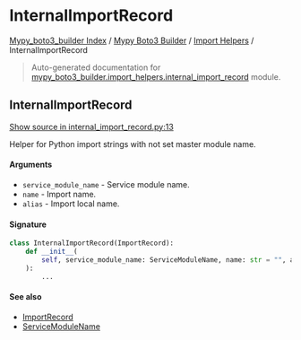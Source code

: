 # InternalImportRecord

[Mypy_boto3_builder Index](../../README.md#mypy_boto3_builder-index) /
[Mypy Boto3 Builder](../index.md#mypy-boto3-builder) /
[Import Helpers](./index.md#import-helpers) /
InternalImportRecord

> Auto-generated documentation for [mypy_boto3_builder.import_helpers.internal_import_record](https://github.com/youtype/mypy_boto3_builder/blob/main/mypy_boto3_builder/import_helpers/internal_import_record.py) module.

## InternalImportRecord

[Show source in internal_import_record.py:13](https://github.com/youtype/mypy_boto3_builder/blob/main/mypy_boto3_builder/import_helpers/internal_import_record.py#L13)

Helper for Python import strings with not set master module name.

#### Arguments

- `service_module_name` - Service module name.
- `name` - Import name.
- `alias` - Import local name.

#### Signature

```python
class InternalImportRecord(ImportRecord):
    def __init__(
        self, service_module_name: ServiceModuleName, name: str = "", alias: str = ""
    ):
        ...
```

#### See also

- [ImportRecord](./import_record.md#importrecord)
- [ServiceModuleName](../enums/service_module_name.md#servicemodulename)
